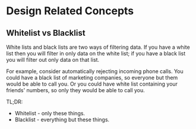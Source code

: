 # Design Related Concepts

## Whitelist vs Blacklist

White lists and black lists are two ways of filtering data. If you have a white list then you will filter in only data on the white list; if you have a black list you will filter out only data on that list.

For example, consider automatically rejecting incoming phone calls. You could have a black list of marketing companies, so everyone but them would be able to call you. Or you could have white list containing your friends' numbers, so only they would be able to call you.

TL;DR:

* Whitelist - only these things.
* Blacklist - everything but these things.


